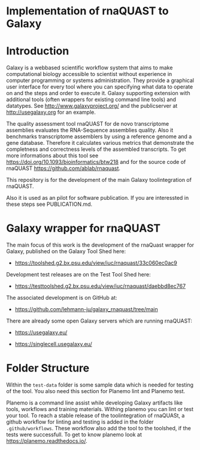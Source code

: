 # Implementation of rnaQUAST to Galaxy

Introduction
============

Galaxy is a webbased scientific workflow system that aims to make computational 
biology accessible to scientist without experience in computer programming or 
systems administration. They provide a graphical user interface for every tool where 
you can specifying what data to operate on and the steps and order to execute it. 
Galaxy supporting extension with additional tools (often wrappers for existing command
line tools) and datatypes. See http://www.galaxyproject.org/ and the publicserver at 
http://usegalaxy.org for an example.

The quality assessment tool rnaQUAST for de novo transcriptome assemblies 
evaluates the RNA-Sequence assemblies quality. Also it benchmarks transcriptome 
assemblers by using a reference genome and a gene database. Therefore it calculates 
various metrics that demonstrate the completness and correctness levels of the 
assembled transcripts. To get more informations about this tool see  
https://doi.org/10.1093/bioinformatics/btw218 and for the source code of rnaQUAST
https://github.com/ablab/rnaquast.

This repository is for the development of the main Galaxy toolintegration of rnaQUAST.

Also it is used as an pilot for software publication. If you are interessted in these 
steps see PUBLICATION.md.

Galaxy wrapper for rnaQUAST
===========================

The main focus of this work is the development of the rnaQuast wrapper for Galaxy, 
published on the Galaxy Tool Shed here:

* https://toolshed.g2.bx.psu.edu/view/iuc/rnaquast/33c060ec0ac9

Development test releases are on the Test Tool Shed here:

* https://testtoolshed.g2.bx.psu.edu/view/iuc/rnaquast/daebbd8ec767

The associated development is on GitHub at:

* https://github.com/lehmann-ju/galaxy_rnaquast/tree/main

There are already some open Galaxy servers which are running rnaQUAST:

* https://usegalaxy.eu/

* https://singlecell.usegalaxy.eu/

Folder Structure
================

Within the ``test-data`` folder is some sample data which is needed for testing of the 
tool. You also need this section for Planemo lint and Planemo test.

Planemo is a command line assist while developing Galaxy artifacts like tools, workflows 
and training materials. Withing planemo you can lint or test your tool. To reach a stable 
release of the toolintegration of rnaQUASt, a github workflow for linting and testing is 
added in the folder ``.github/workflows``. These workflow also add the tool to the toolshed, 
if the tests were successfull. To get to know planemo look at https://planemo.readthedocs.io/.


